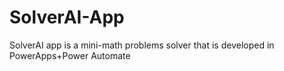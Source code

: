 # SolverAI-App
SolverAI app is a mini-math problems solver that is developed in PowerApps+Power Automate
